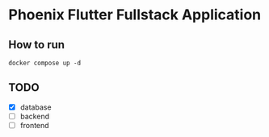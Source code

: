 # Phoenix Flutter Fullstack Application

## How to run
```
docker compose up -d
```

## TODO
- [x] database
- [ ] backend
- [ ] frontend
